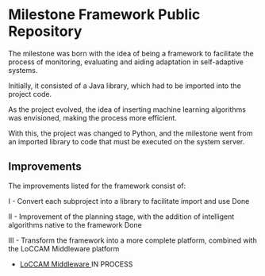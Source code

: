 # Milestone Framework Public Repository

The milestone was born with the idea of ​​being a framework to facilitate the process of monitoring, evaluating and aiding adaptation in self-adaptive systems.

Initially, it consisted of a Java library, which had to be imported into the project code.

As the project evolved, the idea of ​​inserting machine learning algorithms was envisioned, making the process more efficient.

With this, the project was changed to Python, and the milestone went from an imported library to code that must be executed on the system server.


<!-- ## Installation -->

<!-- //Currently, the installation process consists of adding the project classes to the desired self-adaptive system, paying attention to the hierarchy system presented by the project. -->
## Improvements

The improvements listed for the framework consist of:

I - Convert each subproject into a library to facilitate import and use
Done

II - Improvement of the planning stage, with the addition of intelligent algorithms native to the framework
Done

III - Transform the framework into a more complete platform, combined with the LoCCAM Middleware platform
 - [LoCCAM Middleware ](https://dl.acm.org/doi/abs/10.1145/2480362.2480465)
IN PROCESS
